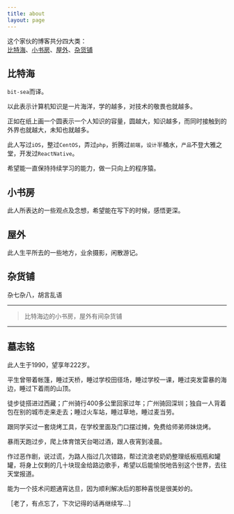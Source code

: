 ```yaml
---
title: about
layout: page
---
```


这个家伙的博客共分四大类：  
[比特海](/categories/bit-sea/)、[小书房](/categories/think/)、[屋外](/categories/scene/)、[杂货铺](/categories/other/)

## 比特海

`bit-sea`而译。

以此表示计算机知识是一片海洋，学的越多，对技术的敬畏也就越多。

正如在纸上画一个圆表示一个人知识的容量，圆越大，知识越多，而同时接触到的外界也就越大，未知也就越多。

此人写过`iOS`，整过`CentOS`，弄过`php`，折腾过`前端`，`设计`半桶水，`产品`不登大雅之堂，开发过`ReactNative`。

希望能一直保持持续学习的能力，做一只向上的程序猿。

## 小书房

此人所表达的一些观点及念想，希望能在写下的时候，感悟更深。

## 屋外

此人生平所去的一些地方，业余摄影，闲散游记。

## 杂货铺

杂七杂八，胡言乱语

* * *

> 比特海边的小书房，屋外有间杂货铺

* * *

## 墓志铭

此人生于1990，望享年222岁。

平生曾带着帐篷，睡过天桥，睡过学校田径场，睡过学校一课，睡过突发雷暴的海边，睡过下着雨的山顶。

徒步徒搭进过西藏；广州骑行400多公里回家过年；广州骑回深圳；独自一人背着包在别的城市走来走去；睡过火车站，睡过草地，睡过麦当劳。

跟同学买过一套烧烤工具，在学校里面及门口摆过摊，免费给师弟师妹烧烤。

暴雨天跑过步，爬上体育馆天台喝过酒，跟人夜宵到凌晨。

作过恶作剧，说过谎，为路人指过几次错路，帮过流浪老奶奶整理纸板瓶瓶和罐罐，将身上仅剩的几十块现金给路边歌手，希望以后能愉悦地告别这个世界，去往天堂报道。

能为一个技术问题通宵达旦，因为顺利解决后的那种喜悦是很美妙的。

［老了，有点忘了，下次记得的话再继续写…］
